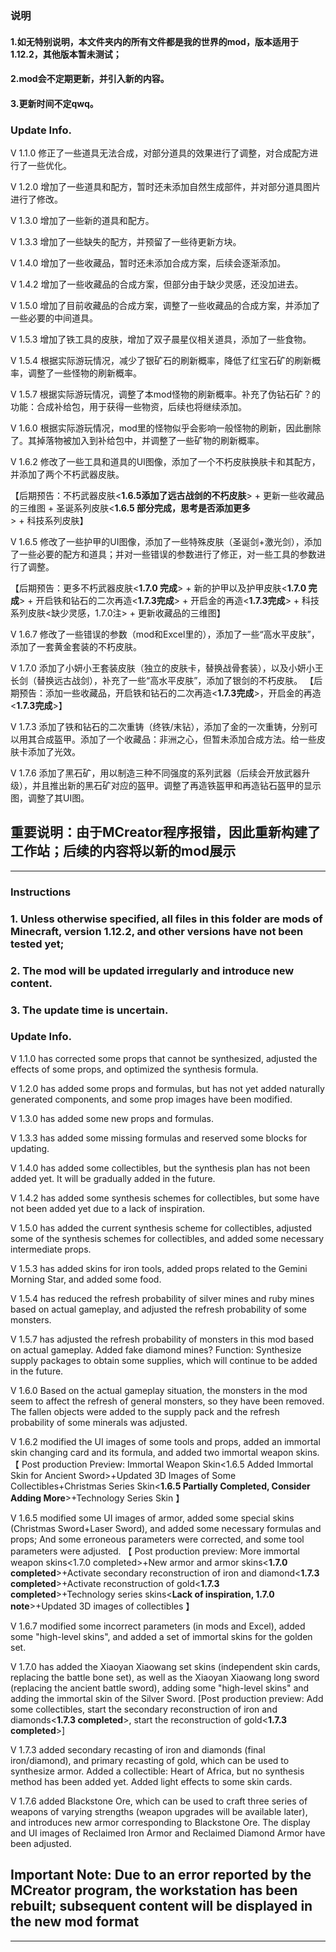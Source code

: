 ### 说明

#### 1.如无特别说明，本文件夹内的所有文件都是我的世界的mod，版本适用于1.12.2，其他版本暂未测试；
#### 2.mod会不定期更新，并引入新的内容。
#### 3.更新时间不定qwq。

### Update Info.

V 1.1.0 修正了一些道具无法合成，对部分道具的效果进行了调整，对合成配方进行了一些优化。

V 1.2.0 增加了一些道具和配方，暂时还未添加自然生成部件，并对部分道具图片进行了修改。

V 1.3.0 增加了一些新的道具和配方。

V 1.3.3 增加了一些缺失的配方，并预留了一些待更新方块。

V 1.4.0 增加了一些收藏品，暂时还未添加合成方案，后续会逐渐添加。

V 1.4.2 增加了一些收藏品的合成方案，但部分由于缺少灵感，还没加进去。

V 1.5.0 增加了目前收藏品的合成方案，调整了一些收藏品的合成方案，并添加了一些必要的中间道具。

V 1.5.3 增加了铁工具的皮肤，增加了双子晨星仪相关道具，添加了一些食物。

V 1.5.4 根据实际游玩情况，减少了银矿石的刷新概率，降低了红宝石矿的刷新概率，调整了一些怪物的刷新概率。

V 1.5.7 根据实际游玩情况，调整了本mod怪物的刷新概率。补充了伪钻石矿？的功能：合成补给包，用于获得一些物资，后续也将继续添加。

V 1.6.0 根据实际游玩情况，mod里的怪物似乎会影响一般怪物的刷新，因此删除了。其掉落物被加入到补给包中，并调整了一些矿物的刷新概率。

V 1.6.2 修改了一些工具和道具的UI图像，添加了一个不朽皮肤换肤卡和其配方，并添加了两个不朽武器皮肤。

【后期预告：不朽武器皮肤<**1.6.5添加了远古战剑的不朽皮肤**> + 更新一些收藏品的三维图 + 圣诞系列皮肤<**1.6.5 部分完成，思考是否添加更多**> + 科技系列皮肤】

V 1.6.5 修改了一些护甲的UI图像，添加了一些特殊皮肤（圣诞剑+激光剑），添加了一些必要的配方和道具；并对一些错误的参数进行了修正，对一些工具的参数进行了调整。

【后期预告：更多不朽武器皮肤<**1.7.0 完成**> + 新的护甲以及护甲皮肤<**1.7.0 完成**> + 开启铁和钻石的二次再造<**1.7.3完成**> + 开启金的再造<**1.7.3完成**> + 科技系列皮肤<缺少灵感，1.7.0注> + 更新收藏品的三维图】

V 1.6.7 修改了一些错误的参数（mod和Excel里的），添加了一些“高水平皮肤”，添加了一套黄金套装的不朽皮肤。

V 1.7.0 添加了小妍小王套装皮肤（独立的皮肤卡，替换战骨套装），以及小妍小王长剑（替换远古战剑），补充了一些“高水平皮肤”，添加了银剑的不朽皮肤。
【后期预告：添加一些收藏品，开启铁和钻石的二次再造<**1.7.3完成**>，开启金的再造<**1.7.3完成**>】

V 1.7.3 添加了铁和钻石的二次重铸（终铁/末钻），添加了金的一次重铸，分别可以用其合成盔甲。添加了一个收藏品：非洲之心，但暂未添加合成方法。给一些皮肤卡添加了光效。

V 1.7.6 添加了黑石矿，用以制造三种不同强度的系列武器（后续会开放武器升级），并且推出新的黑石矿对应的盔甲。调整了再造铁盔甲和再造钻石盔甲的显示图，调整了其UI图。

## 重要说明：由于MCreator程序报错，因此重新构建了工作站；后续的内容将以新的mod展示

---

### Instructions

### 1. Unless otherwise specified, all files in this folder are mods of Minecraft, version 1.12.2, and other versions have not been tested yet;

### 2. The mod will be updated irregularly and introduce new content.

### 3. The update time is uncertain.

### Update Info.

V 1.1.0 has corrected some props that cannot be synthesized, adjusted the effects of some props, and optimized the synthesis formula.

V 1.2.0 has added some props and formulas, but has not yet added naturally generated components, and some prop images have been modified.

V 1.3.0 has added some new props and formulas.

V 1.3.3 has added some missing formulas and reserved some blocks for updating.

V 1.4.0 has added some collectibles, but the synthesis plan has not been added yet. It will be gradually added in the future.

V 1.4.2 has added some synthesis schemes for collectibles, but some have not been added yet due to a lack of inspiration.

V 1.5.0 has added the current synthesis scheme for collectibles, adjusted some of the synthesis schemes for collectibles, and added some necessary intermediate props.

V 1.5.3 has added skins for iron tools, added props related to the Gemini Morning Star, and added some food.

V 1.5.4 has reduced the refresh probability of silver mines and ruby mines based on actual gameplay, and adjusted the refresh probability of some monsters.

V 1.5.7 has adjusted the refresh probability of monsters in this mod based on actual gameplay. Added fake diamond mines? Function: Synthesize supply packages to obtain some supplies, which will continue to be added in the future.

V 1.6.0 Based on the actual gameplay situation, the monsters in the mod seem to affect the refresh of general monsters, so they have been removed. The fallen objects were added to the supply pack and the refresh probability of some minerals was adjusted.

V 1.6.2 modified the UI images of some tools and props, added an immortal skin changing card and its formula, and added two immortal weapon skins.
【 Post production Preview: Immortal Weapon Skin<1.6.5 Added Immortal Skin for Ancient Sword>+Updated 3D Images of Some Collectibles+Christmas Series Skin<**1.6.5 Partially Completed, Consider Adding More**>+Technology Series Skin 】

V 1.6.5 modified some UI images of armor, added some special skins (Christmas Sword+Laser Sword), and added some necessary formulas and props; And some erroneous parameters were corrected, and some tool parameters were adjusted.
【 Post production preview: More immortal weapon skins<1.7.0 completed>+New armor and armor skins<**1.7.0 completed**>+Activate secondary reconstruction of iron and diamond<**1.7.3 completed**>+Activate reconstruction of gold<**1.7.3 completed**>+Technology series skins<**Lack of inspiration, 1.7.0 note**>+Updated 3D images of collectibles 】

V 1.6.7 modified some incorrect parameters (in mods and Excel), added some "high-level skins", and added a set of immortal skins for the golden set.

V 1.7.0 has added the Xiaoyan Xiaowang set skins (independent skin cards, replacing the battle bone set), as well as the Xiaoyan Xiaowang long sword (replacing the ancient battle sword), adding some "high-level skins" and adding the immortal skin of the Silver Sword. 
[Post production preview: Add some collectibles, start the secondary reconstruction of iron and diamonds<**1.7.3 completed**>, start the reconstruction of gold<**1.7.3 completed**>]

V 1.7.3 added secondary recasting of iron and diamonds (final iron/diamond), and primary recasting of gold, which can be used to synthesize armor. Added a collectible: Heart of Africa, but no synthesis method has been added yet. Added light effects to some skin cards.

V 1.7.6 added Blackstone Ore, which can be used to craft three series of weapons of varying strengths (weapon upgrades will be available later), and introduces new armor corresponding to Blackstone Ore. The display and UI images of Reclaimed Iron Armor and Reclaimed Diamond Armor have been adjusted.

## Important Note: Due to an error reported by the MCreator program, the workstation has been rebuilt; subsequent content will be displayed in the new mod format

---
